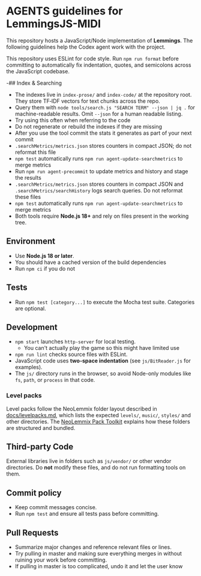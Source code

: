 # AGENTS guidelines for LemmingsJS-MIDI

This repository hosts a JavaScript/Node implementation of **Lemmings**. The following guidelines help the Codex agent work with the project.

This repository uses ESLint for code style.
Run `npm run format` before committing to automatically fix indentation,
quotes, and semicolons across the JavaScript codebase.

-## Index & Searching
- The indexes live in `index-prose/` and `index-code/` at the repository root. They store TF‑IDF vectors for text chunks across the repo.
- Query them with `node tools/search.js "SEARCH TERM" --json | jq .` for machine-readable results. Omit `--json` for a human readable listing.
- Try using this often when referring to the code
- Do not regenerate or rebuild the indexes if they are missing
- After you use the tool commit the stats it generates as part of your next commit
 - `.searchMetrics/metrics.json` stores counters in compact JSON; do not reformat this file
 - `npm test` automatically runs `npm run agent-update-searchmetrics` to merge metrics
 - Run `npm run agent-precommit` to update metrics and history and stage the results
- `.searchMetrics/metrics.json` stores counters in compact JSON and
  `.searchMetrics/searchHistory` logs search queries. Do not reformat these files
- `npm test` automatically runs `npm run agent-update-searchmetrics` to merge metrics
- Both tools require **Node.js 18+** and rely on files present in the working tree.

## Environment
- Use **Node.js 18 or later**.
- You should have a cached version of the build dependencies
- Run `npm ci` if you do not

## Tests
- Run `npm test [category...]` to execute the Mocha test suite. Categories are optional.

## Development
- `npm start` launches `http-server` for local testing.
  - You can't actually play the game so this might have limited use
- `npm run lint` checks source files with ESLint.
- JavaScript code uses **two-space indentation** (see `js/BitReader.js` for examples).
- The `js/` directory runs in the browser, so avoid Node-only modules like `fs`, `path`, or `process` in that code.

### Level packs
Level packs follow the NeoLemmix folder layout described in
[docs/levelpacks.md](docs/levelpacks.md), which lists the expected
`levels/`, `music/`, `styles/` and other directories.
The [NeoLemmix Pack Toolkit](docs/nl-pack-toolkit.md) explains how
these folders are structured and bundled.

## Third-party Code
External libraries live in folders such as `js/vendor/` or other vendor
directories. Do **not** modify these files, and do not run formatting
tools on them.

## Commit policy
- Keep commit messages concise.
- Run `npm test` and ensure all tests pass before committing.

## Pull Requests
- Summarize major changes and reference relevant files or lines.
- Try pulling in master and making sure everything merges in without ruining your work before committing.
- If pulling in master is too complicated, undo it and let the user know

<!--
Additional suggestions for the agent or future maintainers:
- Don't forget to use the search tool 
- High performance and intelligent memory usage are top priorities; profile critical code paths and watch memory allocations.
- You can extend the tests in `test/` to cover more of the tools in `tools/`.
- The repository includes many sample assets; keeping them out of commits can reduce repo size.
- You are unable to commit binaries so do not try
- Try running `npm run list-sprites` to preview sprite names and counts.
- To export all sprite assets use `npm run export-all-sprites` or `export-all-packs`.
- Create and maintain a `.agentInfo/` directory at the repository root.
- Within `.agentInfo/`, store short notes about design decisions or TODOs using a tag-based system. Keep an index (e.g., `tags.json` or `index.md`) to search notes by tag.
- Do not use "..." at the end of summaries in your index
- Regularly review this index to locate relevant notes before starting new work.
- Try and generate as many additional tasks to handle things as you can to maximize your potential
- If you are unable to do something complicated, leave what you have but didn't work in comments with an explanation of what you were trying to do and why it didn't work
-->

